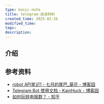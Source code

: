```yaml
---
type: basic-note
title: telegram-阅读材料
created_time: 2025-02-26
modified_time: 
tags:
description:
---
```


## 介绍

## 参考资料

- [robot API笔记1 - 七月的尾巴_葵花 - 博客园](https://www.cnblogs.com/kuihua/p/5419434.html)
- [Telegram Bot 使用文档 - KainHuck - 博客园](https://www.cnblogs.com/kainhuck/p/13576012.html)
- [如何玩转电报群？ - 知乎](https://www.zhihu.com/question/485029648/answer/3061568438)